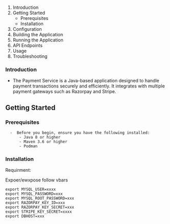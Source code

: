 1. Introduction
2. Getting Started
   - Prerequisites
   - Installation
3. Configuration
4. Building the Application
5. Running the Application
6. API Endpoints
7. Usage
8. Troubleshooting

### Introduction
- The Payment Service is a Java-based application designed to handle payment transactions securely and efficiently. It integrates with multiple payment gateways such as Razorpay and Stripe.

## Getting Started
   ### Prerequisites
      -  Before you begin, ensure you have the following installed:
          - Java 8 or higher
          - Maven 3.6 or higher
          - Podman

### Installation
         
      
   




Requirment:

Expoer/ewxpose follow vbars

```
export MYSQL_USER=xxxx
export MYSQL_PASSWORD=xxx
export MYSQL_ROOT_PASSWORD=xxx
export RAZORPAY_KEY_ID=xxx
export RAZORPAY_KEY_SECRET=xxx
export STRIPE_KEY_SECRET=xxxx
export DBHOST=xxx


```
